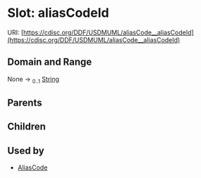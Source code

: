 
# Slot: aliasCodeId




URI: [https://cdisc.org/DDF/USDMUML/aliasCode__aliasCodeId](https://cdisc.org/DDF/USDMUML/aliasCode__aliasCodeId)


## Domain and Range

None &#8594;  <sub>0..1</sub> [String](types/String.md)

## Parents


## Children


## Used by

 * [AliasCode](AliasCode.md)
